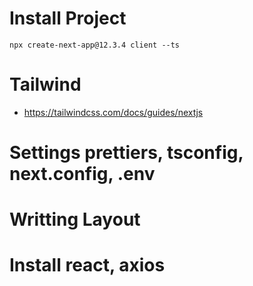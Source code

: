 # Install Project
```
npx create-next-app@12.3.4 client --ts
```

# Tailwind
- https://tailwindcss.com/docs/guides/nextjs

# Settings prettiers, tsconfig, next.config, .env

# Writting Layout

# Install react, axios
```

```